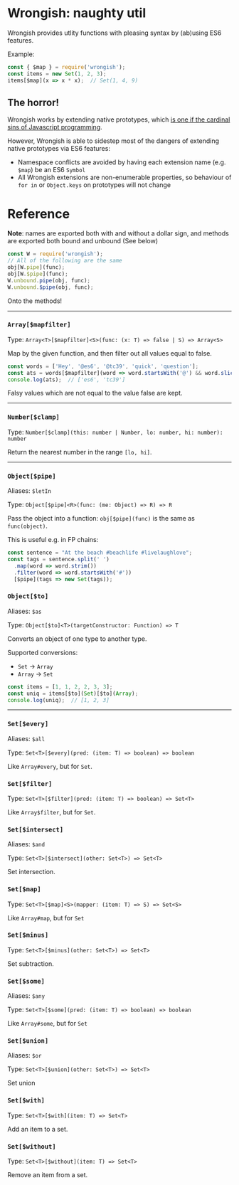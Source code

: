 
# Wrongish: naughty util

Wrongish provides utlity functions with pleasing syntax by (ab)using ES6 features.

Example:

```js
const { $map } = require('wrongish');
const items = new Set(1, 2, 3);
items[$map](x => x * x);  // Set(1, 4, 9)
```

## The horror!

Wrongish works by extending native prototypes, which [is one if the cardinal sins of Javascript programming](https://stackoverflow.com/questions/14034180/why-is-extending-native-objects-a-bad-practice).

However, Wrongish is able to sidestep most of the dangers of extending native prototypes via ES6 features:

- Namespace conflicts are avoided by having each extension name (e.g. `$map`) be an ES6 `Symbol`
- All Wrongish extensions are non-enumerable properties, so behaviour of `for in` or `Object.keys` on prototypes will not change

# Reference

**Note**: names are exported both with and without a dollar sign, and methods are exported both bound and unbound (See below)

```js
const W = require('wrongish');
// All of the following are the same
obj[W.pipe](func);
obj[W.$pipe](func);
W.unbound.pipe(obj, func);
W.unbound.$pipe(obj, func);
```

Onto the methods!

***

### `Array[$mapfilter]`

Type: `Array<T>[$mapfilter]<S>(func: (x: T) => false | S) => Array<S>`

Map by the given function, and then filter out all values equal to false.

```js
const words = ['Hey', '@es6', '@tc39', 'quick', 'question'];
const ats = words[$mapfilter](word => word.startsWith('@') && word.slice(1));
console.log(ats);  // ['es6', 'tc39']
```

Falsy values which are not equal to the value false are kept.

***

### `Number[$clamp]`

Type: `Number[$clamp](this: number | Number, lo: number, hi: number): number`

Return the nearest number in the range `[lo, hi]`.

***

### `Object[$pipe]`

Aliases: `$letIn` 


Type: `Object[$pipe]<R>(func: (me: Object) => R) => R`

Pass the object into a function: `obj[$pipe](func)` is the same as `func(object)`.

This is useful e.g. in FP chains:

```js
const sentence = "At the beach #beachlife #livelaughlove";
const tags = sentence.split(' ')
  .map(word => word.strim())
  .filter(word => word.startsWith('#'))
  [$pipe](tags => new Set(tags));
```

### `Object[$to]`

Aliases: `$as` 


Type: `Object[$to]<T>(targetConstructor: Function) => T`

Converts an object of one type to another type.

Supported conversions:
- `Set` -> `Array`
- `Array` -> `Set`

```js
const items = [1, 1, 2, 2, 3, 3];
const uniq = items[$to](Set)[$to](Array);
console.log(uniq);  // [1, 2, 3]
```

***

### `Set[$every]`

Aliases: `$all` 


Type: `Set<T>[$every](pred: (item: T) => boolean) => boolean`

Like `Array#every`, but for `Set`.

### `Set[$filter]`

Type: `Set<T>[$filter](pred: (item: T) => boolean) => Set<T>`

Like `Array$filter`, but for `Set`.

### `Set[$intersect]`

Aliases: `$and` 


Type: `Set<T>[$intersect](other: Set<T>) => Set<T>`

Set intersection.

### `Set[$map]`

Type: `Set<T>[$map]<S>(mapper: (item: T) => S) => Set<S>`

Like `Array#map`, but for `Set`

### `Set[$minus]`

Type: `Set<T>[$minus](other: Set<T>) => Set<T>`

Set subtraction.

### `Set[$some]`

Aliases: `$any` 


Type: `Set<T>[$some](pred: (item: T) => boolean) => boolean`

Like `Array#some`, but for `Set`

### `Set[$union]`

Aliases: `$or` 


Type: `Set<T>[$union](other: Set<T>) => Set<T>`

Set union

### `Set[$with]`

Type: `Set<T>[$with](item: T) => Set<T>`

Add an item to a set.

### `Set[$without]`

Type: `Set<T>[$without](item: T) => Set<T>`

Remove an item from a set.
